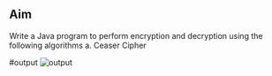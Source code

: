 ## Aim
Write a Java program to perform encryption and decryption using the following
algorithms
a. Ceaser Cipher

#output
![output](CeaserCipher)
